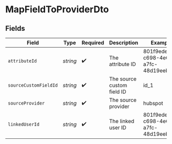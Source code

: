 # MapFieldToProviderDto


## Fields

| Field                                | Type                                 | Required                             | Description                          | Example                              |
| ------------------------------------ | ------------------------------------ | ------------------------------------ | ------------------------------------ | ------------------------------------ |
| `attributeId`                        | *string*                             | :heavy_check_mark:                   | The attribute ID                     | 801f9ede-c698-4e66-a7fc-48d19eebaa4f |
| `sourceCustomFieldId`                | *string*                             | :heavy_check_mark:                   | The source custom field ID           | id_1                                 |
| `sourceProvider`                     | *string*                             | :heavy_check_mark:                   | The source provider                  | hubspot                              |
| `linkedUserId`                       | *string*                             | :heavy_check_mark:                   | The linked user ID                   | 801f9ede-c698-4e66-a7fc-48d19eebaa4f |